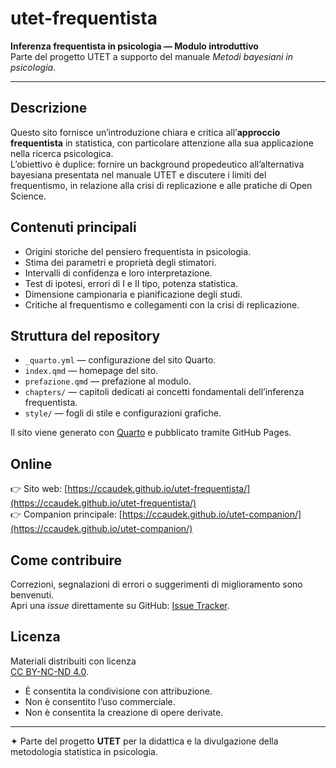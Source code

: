 # utet-frequentista

**Inferenza frequentista in psicologia — Modulo introduttivo**  
Parte del progetto UTET a supporto del manuale *Metodi bayesiani in psicologia*.

---

## Descrizione

Questo sito fornisce un’introduzione chiara e critica all’**approccio frequentista** in statistica, con particolare attenzione alla sua applicazione nella ricerca psicologica.  
L’obiettivo è duplice: fornire un background propedeutico all’alternativa bayesiana presentata nel manuale UTET e discutere i limiti del frequentismo, in relazione alla crisi di replicazione e alle pratiche di Open Science.

## Contenuti principali

- Origini storiche del pensiero frequentista in psicologia.  
- Stima dei parametri e proprietà degli stimatori.  
- Intervalli di confidenza e loro interpretazione.  
- Test di ipotesi, errori di I e II tipo, potenza statistica.  
- Dimensione campionaria e pianificazione degli studi.  
- Critiche al frequentismo e collegamenti con la crisi di replicazione.

## Struttura del repository

- `_quarto.yml` — configurazione del sito Quarto.  
- `index.qmd` — homepage del sito.  
- `prefazione.qmd` — prefazione al modulo.  
- `chapters/` — capitoli dedicati ai concetti fondamentali dell’inferenza frequentista.  
- `style/` — fogli di stile e configurazioni grafiche.  

Il sito viene generato con [Quarto](https://quarto.org/) e pubblicato tramite GitHub Pages.

## Online

👉 Sito web: [https://ccaudek.github.io/utet-frequentista/](https://ccaudek.github.io/utet-frequentista/)  
👉 Companion principale: [https://ccaudek.github.io/utet-companion/](https://ccaudek.github.io/utet-companion/)

## Come contribuire

Correzioni, segnalazioni di errori o suggerimenti di miglioramento sono benvenuti.  
Apri una *issue* direttamente su GitHub: [Issue Tracker](https://github.com/ccaudek/utet-frequentista/issues).

## Licenza

Materiali distribuiti con licenza  
[CC BY-NC-ND 4.0](https://creativecommons.org/licenses/by-nc-nd/4.0/deed.it).

- È consentita la condivisione con attribuzione.  
- Non è consentito l’uso commerciale.  
- Non è consentita la creazione di opere derivate.

---

✦ Parte del progetto **UTET** per la didattica e la divulgazione della metodologia statistica in psicologia.
